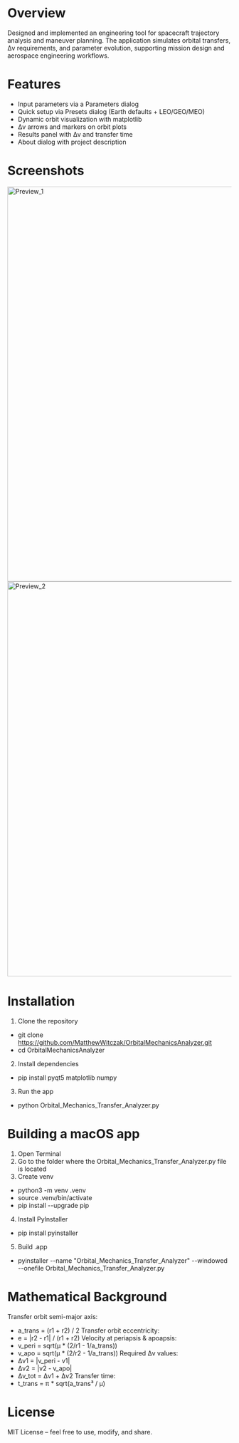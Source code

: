 # Overview
Designed and implemented an engineering tool for spacecraft trajectory analysis and maneuver planning. The application simulates orbital transfers, Δv requirements, and parameter evolution, supporting mission design and aerospace engineering workflows.

# Features
- Input parameters via a Parameters dialog
- Quick setup via Presets dialog (Earth defaults + LEO/GEO/MEO)
- Dynamic orbit visualization with matplotlib
- Δv arrows and markers on orbit plots
- Results panel with Δv and transfer time
- About dialog with project description

# Screenshots
<img width="1398" height="887" alt="Preview_1" src="https://github.com/user-attachments/assets/7b4c7c61-e9b2-49e6-8861-799c173277c5" />
<img width="1398" height="887" alt="Preview_2" src="https://github.com/user-attachments/assets/45780f0c-aaae-42e8-b376-fc2ba8df3d31" />

# Installation
1. Clone the repository
- git clone https://github.com/MatthewWitczak/OrbitalMechanicsAnalyzer.git
- cd OrbitalMechanicsAnalyzer

2. Install dependencies  
- pip install pyqt5 matplotlib numpy

3. Run the app
- python Orbital_Mechanics_Transfer_Analyzer.py

# Building a macOS app
1. Open Terminal
2. Go to the folder where the Orbital_Mechanics_Transfer_Analyzer.py file is located
3. Create venv
- python3 -m venv .venv
- source .venv/bin/activate
- pip install --upgrade pip
4. Install PyInstaller
- pip install pyinstaller
5. Build .app
- pyinstaller --name "Orbital_Mechanics_Transfer_Analyzer" --windowed --onefile Orbital_Mechanics_Transfer_Analyzer.py

# Mathematical Background
Transfer orbit semi-major axis:
- a_trans = (r1 + r2) / 2
Transfer orbit eccentricity:
- e = |r2 - r1| / (r1 + r2)
Velocity at periapsis & apoapsis:
- v_peri = sqrt(μ * (2/r1 - 1/a_trans))
- v_apo = sqrt(μ * (2/r2 - 1/a_trans))
Required Δv values:
- Δv1 = |v_peri - v1|
- Δv2 = |v2 - v_apo|
- Δv_tot = Δv1 + Δv2
Transfer time:
- t_trans = π * sqrt(a_trans³ / μ)

# License
MIT License – feel free to use, modify, and share.
